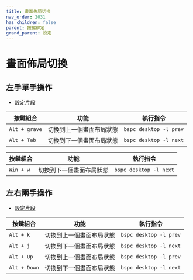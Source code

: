 ```yaml
---
title: 畫面佈局切換
nav_order: 2031
has_children: false
parent: 按鍵綁定
grand_parent: 設定
---
```



# 畫面佈局切換


## 左手單手操作

* [設定片段](https://github.com/samwhelp/note-about-bspwm/blob/gh-pages/_demo/config/bspwm-config/main/config/bspwm/helper/share/gen/sxhkd-gen-rc/Section/Keybind/Layout/SwitchCycle.conf)


| 按鍵組合      | 功能                               | 執行指令                                  |
| ------------- | ---------------------------------- | ----------------------------------------- |
| `Alt + grave` | 切換到上一個畫面布局狀態 | `bspc desktop -l prev`  |
| `Alt + Tab`   | 切換到下一個畫面布局狀態   | `bspc desktop -l next`            |


| 按鍵組合      | 功能                               | 執行指令                                  |
| ------------- | ---------------------------------- | ----------------------------------------- |
| `Win + w`     | 切換到下一個畫面布局狀態    | `bspc desktop -l next`     |


## 左右兩手操作

* [設定片段](https://github.com/samwhelp/note-about-bspwm/blob/gh-pages/_demo/config/bspwm-config/main/config/bspwm/helper/share/gen/sxhkd-gen-rc/Section/Keybind/Layout/SwitchCycle.conf)


| 按鍵組合     | 功能                     | 執行指令                      |
| ------------ | ------------------------ | ----------------------------- |
| `Alt + k`    | 切換到上一個畫面布局狀態 | `bspc desktop -l prev`  |
| `Alt + j`    | 切換到下一個畫面布局狀態 | `bspc desktop -l next`  |
| `Alt + Up`   | 切換到上一個畫面布局狀態 | `bspc desktop -l prev`  |
| `Alt + Down` | 切換到下一個畫面布局狀態 | `bspc desktop -l next`  |

